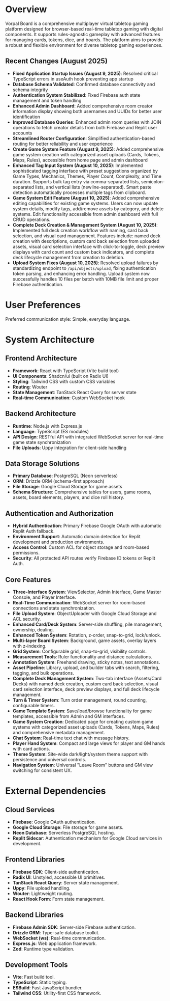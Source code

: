 # Overview

Vorpal Board is a comprehensive multiplayer virtual tabletop gaming platform designed for browser-based real-time tabletop gaming with digital components. It supports rules-agnostic gameplay with advanced features for managing cards, tokens, dice, and boards. The platform aims to provide a robust and flexible environment for diverse tabletop gaming experiences.

## Recent Changes (August 2025)
- **Fixed Application Startup Issues (August 9, 2025)**: Resolved critical TypeScript errors in useAuth hook preventing app startup
- **Database Schema Validated**: Confirmed database connectivity and schema integrity
- **Authentication System Stabilized**: Fixed Firebase auth state management and token handling
- **Enhanced Admin Dashboard**: Added comprehensive room creator information display showing both usernames and UUIDs for better user identification
- **Improved Database Queries**: Enhanced admin room queries with JOIN operations to fetch creator details from both Firebase and Replit user accounts
- **Streamlined Router Configuration**: Simplified authentication-based routing for better reliability and user experience
- **Create Game System Feature (August 9, 2025)**: Added comprehensive game system creation with categorized asset uploads (Cards, Tokens, Maps, Rules), accessible from home page and admin dashboard
- **Enhanced Tag Input System (August 10, 2025)**: Implemented sophisticated tagging interface with preset suggestions organized by Game Types, Mechanics, Themes, Player Count, Complexity, and Time duration. Supports bulk tag entry via comma-separated lists, semicolon-separated lists, and vertical lists (newline-separated). Smart paste detection automatically processes multiple tags from clipboard.
- **Game System Edit Feature (August 10, 2025)**: Added comprehensive editing capabilities for existing game systems. Users can now update system details, modify tags, add/remove assets by category, and delete systems. Edit functionality accessible from admin dashboard with full CRUD operations.
- **Complete Deck Creation & Management System (August 10, 2025)**: Implemented full deck creation workflow with naming, card back selection, and visual card management. Features include: named deck creation with descriptions, custom card back selection from uploaded assets, visual card selection interface with click-to-toggle, deck preview displays with card count and custom back indicators, and complete deck lifecycle management from creation to deletion.
- **Upload System Fixes (August 10, 2025)**: Resolved upload failures by standardizing endpoint to `/api/objects/upload`, fixing authentication token parsing, and enhancing error handling. Upload system now successfully handles 10 files per batch with 10MB file limit and proper Firebase authentication.

# User Preferences

Preferred communication style: Simple, everyday language.

# System Architecture

## Frontend Architecture
- **Framework**: React with TypeScript (Vite build tool)
- **UI Components**: Shadcn/ui (built on Radix UI)
- **Styling**: Tailwind CSS with custom CSS variables
- **Routing**: Wouter
- **State Management**: TanStack React Query for server state
- **Real-time Communication**: Custom WebSocket hook

## Backend Architecture
- **Runtime**: Node.js with Express.js
- **Language**: TypeScript (ES modules)
- **API Design**: RESTful API with integrated WebSocket server for real-time game state synchronization
- **File Uploads**: Uppy integration for client-side handling

## Data Storage Solutions
- **Primary Database**: PostgreSQL (Neon serverless)
- **ORM**: Drizzle ORM (schema-first approach)
- **File Storage**: Google Cloud Storage for game assets
- **Schema Structure**: Comprehensive tables for users, game rooms, assets, board elements, players, and dice roll history.

## Authentication and Authorization
- **Hybrid Authentication**: Primary Firebase Google OAuth with automatic Replit Auth fallback.
- **Environment Support**: Automatic domain detection for Replit development and production environments.
- **Access Control**: Custom ACL for object storage and room-based permissions.
- **Security**: All protected API routes verify Firebase ID tokens or Replit Auth.

## Core Features
- **Three-Interface System**: ViewSelector, Admin Interface, Game Master Console, and Player Interface.
- **Real-Time Communication**: WebSocket server for room-based connections and state synchronization.
- **File Upload System**: ObjectUploader with Google Cloud Storage and ACL security.
- **Enhanced Card/Deck System**: Server-side shuffling, pile management, ownership, dealing.
- **Enhanced Token System**: Rotation, z-order, snap-to-grid, lock/unlock.
- **Multi-layer Board System**: Background, game assets, overlay layers with z-indexing.
- **Grid System**: Configurable grid, snap-to-grid, visibility controls.
- **Measurement Tools**: Ruler functionality and distance calculations.
- **Annotation System**: Freehand drawing, sticky notes, text annotations.
- **Asset Pipeline**: Library, upload, and builder tabs with search, filtering, tagging, and bulk operations.
- **Complete Deck Management System**: Two-tab interface (Assets/Card Decks) with named deck creation, custom card back selection, visual card selection interface, deck preview displays, and full deck lifecycle management.
- **Turn & Timer System**: Turn order management, round counting, configurable timers.
- **Game Template System**: Save/load/browse functionality for game templates, accessible from Admin and GM interfaces.
- **Game System Creation**: Dedicated page for creating custom game systems with categorized asset uploads (Cards, Tokens, Maps, Rules) and comprehensive metadata management.
- **Chat System**: Real-time text chat with message history.
- **Player Hand System**: Compact and large views for player and GM hands with card actions.
- **Theme System**: Site-wide dark/light/system theme support with persistence and universal controls.
- **Navigation System**: Universal "Leave Room" buttons and GM view switching for consistent UX.

# External Dependencies

## Cloud Services
- **Firebase**: Google OAuth authentication.
- **Google Cloud Storage**: File storage for game assets.
- **Neon Database**: Serverless PostgreSQL hosting.
- **Replit Sidecar**: Authentication mechanism for Google Cloud services in development.

## Frontend Libraries
- **Firebase SDK**: Client-side authentication.
- **Radix UI**: Unstyled, accessible UI primitives.
- **TanStack React Query**: Server state management.
- **Uppy**: File upload handling.
- **Wouter**: Lightweight routing.
- **React Hook Form**: Form state management.

## Backend Libraries
- **Firebase Admin SDK**: Server-side Firebase authentication.
- **Drizzle ORM**: Type-safe database toolkit.
- **WebSocket (ws)**: Real-time communication.
- **Express.js**: Web application framework.
- **Zod**: Runtime type validation.

## Development Tools
- **Vite**: Fast build tool.
- **TypeScript**: Static typing.
- **ESBuild**: Fast JavaScript bundler.
- **Tailwind CSS**: Utility-first CSS framework.